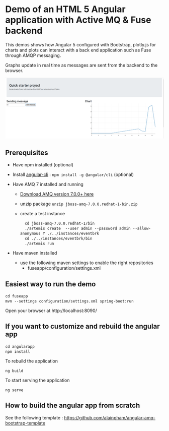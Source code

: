 # Demo of an HTML 5 Angular application with Active MQ & Fuse backend

This demos shows how Angular 5 configured with Bootstrap, plotly.js for charts and plots can interact with a back end application such as Fuse through AMQP messaging.

Graphs update in real time as messages are sent from the backend to the browser.

![Screenshot](screen.png)

## Prerequisites

* Have npm installed (optional)
* Install [angular-cli](https://angular.io/guide/quickstart) : `npm install -g @angular/cli` (optional)

* Have AMQ 7 installed and running
	* [Download AMQ version 7.0.0+ here](https://developers.redhat.com/products/amq/download/)
	* unzip package `unzip jboss-amq-7.0.0.redhat-1-bin.zip`
	* create a test instance

			cd jboss-amq-7.0.0.redhat-1/bin
			./artemis create  --user admin --password admin --allow-anonymous Y ./../instances/eventbrk
			cd ./../instances/eventbrk/bin
			./artemis run

* Have maven installed
  * use the following maven settings  to enable  the right repositories
    * fuseapp/configuration/settings.xml

## Easiest way to run the demo
    cd fuseapp
    mvn --settings configuration/settings.xml spring-boot:run

Open your browser at http://localhost:8090/

## If you want to customize and rebuild the angular app

    cd angularapp
    npm install

To rebuild the application

    ng build

To start serving the application

    ng serve

## How to build the angular app from scratch

See the following template :
    https://github.com/alainpham/angular-amq-bootstrap-template
